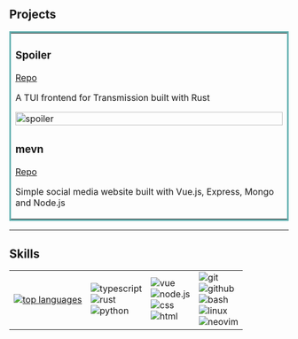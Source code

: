 ## Projects

<table bordercolor="#66b2b2">
  <tr>
    <td width="100%" valign="top">
      <h3>Spoiler</h3>
        <p><a href="https://github.com/kiipuri/spoiler">Repo</a></p>
        <p>A TUI frontend for Transmission built with Rust</p>
        <img src="./media/spoiler.gif" width="100%" alt="spoiler" />
    </td>
  </tr>
  <tr>
    <td width="100%" valign="top">
      <h3>mevn</h3>
        <p><a href="https://github.com/kiipuri/mevn">Repo</a></p>
        <p>Simple social media website built with Vue.js, Express, Mongo and Node.js</p>
    </td>
  <tr>
</table>

---

## Skills

<table>
  <tr>
    <td>
      <a href="https://github.com/anuraghazra/github-readme-stats">
        <img src="https://github-readme-stats.vercel.app/api/top-langs/?username=kiipuri&layout=compact&langs_count=6" alt="top languages">
      </a>
    </td>
    <td>
      <img src="https://img.shields.io/badge/Language-TypeScript-informational?style=flat&logo=TypeScript&logoColor=white&color=orange" alt="typescript"> <br/>
      <img src="https://img.shields.io/badge/Language-Rust-informational?style=flat&logo=rust&logoColor=white&color=orange" alt="rust"> <br/>
      <img src="https://img.shields.io/badge/Language-Python-informational?style=flat&logo=python&logoColor=white&color=orange" alt="python"> <br/>
    </td>
    <td>
      <img src="https://img.shields.io/badge/Web%20Dev-Vue.js-informational?style=flat&logo=vue.js&logoColor=white&color=green" alt="vue"> <br/>
      <img src="https://img.shields.io/badge/Web%20Dev-Node.js-informational?style=flat&logo=node.js&logoColor=white&color=green" alt="node.js"> <br/>
      <img src="https://img.shields.io/badge/Web%20Dev-CSS-informational?style=flat&logo=css3&logoColor=white&color=green" alt="css"> <br/>
      <img src="https://img.shields.io/badge/Web%20Dev-HTML-informational?style=flat&logo=html5&logoColor=white&color=green" alt="html"> <br/>
    </td>
    <td>
      <img src="https://img.shields.io/badge/Tool-Git-informational?style=flat&logo=git&logoColor=white&color=blue" alt="git"> <br/>
      <img src="https://img.shields.io/badge/Tool-GitHub-informational?style=flat&logo=github&logoColor=white&color=blue" alt="github"> <br/>
      <img src="https://img.shields.io/badge/Tool-Bash-informational?style=flat&logo=GNU-bash&logoColor=white&color=blue" alt="bash"> <br/>
      <img src="https://img.shields.io/badge/Tool-Linux-informational?style=flat&logo=linux&logoColor=white&color=blue" alt="linux"> <br/>
      <img src="https://img.shields.io/badge/Tool-Neovim-informational?style=flat&logo=neovim&logoColor=white&color=blue" alt="neovim"> <br/>
    </td>
  </tr>
</table>
